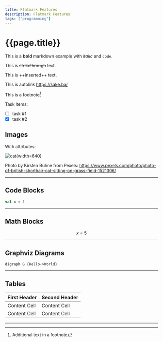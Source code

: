 ```yaml
---
title: Flatmark Features
description: Flatmark Features
tags: ["programming"]
---
```


# {{page.title}}

This is a **bold** markdown example with *italic* and `code`.

This is ~~strikethrough~~ text.

This is ++inserted++ text.

This is autolink https://sake.ba/

This is a footnote[^1]

Task items:
- [ ] task #1
- [x] task #2

## Images

With attributes:

![cat](/images/cat.jpg){width=640}

Photo by Kirsten Bühne from Pexels: https://www.pexels.com/photo/photo-of-british-shorthair-cat-sitting-on-grass-field-1521306/

---
## Code Blocks

```scala
val x = 1
```

---
## Math Blocks

```math
x = 5
```

---

## Graphviz Diagrams

```diagram:graphviz
digraph G {Hello->World}
```

---

## Tables

| First Header | Second Header |
|--------------|---------------|
| Content Cell | Content Cell  |
| Content Cell | Content Cell  |


---

[^1]: Additional text in a footnote





